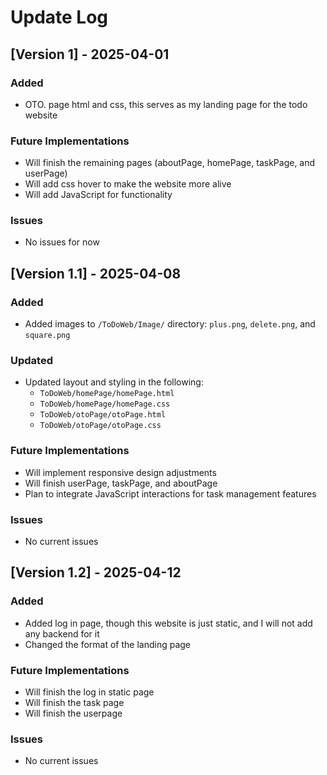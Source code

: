 # Update Log

## [Version 1] - 2025-04-01

### Added
- OTO. page html and css, this serves as my landing page for the todo website

### Future Implementations
- Will finish the remaining pages (aboutPage, homePage, taskPage, and userPage)
- Will add css hover to make the website more alive 
- Will add JavaScript for functionality 

### Issues
- No issues for now 

## [Version 1.1] - 2025-04-08

### Added
- Added images to `/ToDoWeb/Image/` directory: `plus.png`, `delete.png`, and `square.png`

### Updated
- Updated layout and styling in the following:
  - `ToDoWeb/homePage/homePage.html`
  - `ToDoWeb/homePage/homePage.css`
  - `ToDoWeb/otoPage/otoPage.html`
  - `ToDoWeb/otoPage/otoPage.css`

### Future Implementations
- Will implement responsive design adjustments
- Will finish userPage, taskPage, and aboutPage
- Plan to integrate JavaScript interactions for task management features

### Issues
- No current issues

## [Version 1.2] - 2025-04-12

### Added
- Added log in page, though this website is just static, and I will not add any backend for it
- Changed the format of the landing page

### Future Implementations
- Will finish the log in static page 
- Will finish the task page 
- Will finish the userpage 

### Issues 
- No current issues
